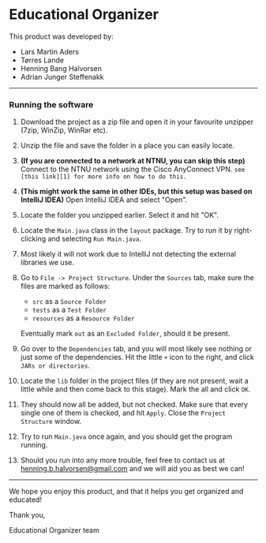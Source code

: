 # Educational Organizer
This product was developed by:
- Lars Martin Aders
- Tørres Lande
- Henning Bang Halvorsen
- Adrian Junger Steffenakk
---
### Running the software
1. Download the project as a zip file and open it in your favourite unzipper (7zip, WinZip, WinRar etc).
2. Unzip the file and save the folder in a place you can easily locate.
3. **(If you are connected to a network at NTNU, you can skip this step)** Connect to the NTNU network using the Cisco AnyConnect VPN.
 ```see [this link][1] for more info on how to do this. ```
4. **(This might work the same in other IDEs, but this setup was based on IntelliJ IDEA)** Open IntelliJ IDEA and select "Open".
5. Locate the folder you unzipped earlier. Select it and hit "OK".
6. Locate the ```Main.java``` class in the ```layout``` package. Try to run it by right-clicking and selecting ```Run Main.java```.
7. Most likely it will not work due to IntelliJ not detecting the external libraries we use.
8. Go to ``File -> Project Structure``. Under the ``Sources`` tab, make sure the files are marked as follows:
    - ``src`` as a ``Source Folder``
    - ``tests`` as a ``Test Folder``
    - ``resources`` as a ``Resource Folder``

    Eventually mark ``out`` as an ``Excluded Folder``, should it be present.
9. Go over to the ``Dependencies`` tab, and you will most likely see nothing or just some of the dependencies. Hit the little ``+`` icon to the right, and click ``JARs or directories``.
10. Locate the ``lib`` folder in the project files (if they are not present, wait a little while and then come back to this stage). Mark the all and click ``OK``.
11. They should now all be added, but not checked. Make sure that every single one of them is checked, and hit ``Apply``. Close the ``Project Structure`` window.
12. Try to run ``Main.java`` once again, and you should get the program running.
13. Should you run into any more trouble, feel free to contact us at henning.b.halvorsen@gmail.com and we will aid you as best we can!

___
We hope you enjoy this product, and that it helps you get organized and educated!

Thank you,

Educational Organizer team

[1]: https://innsida.ntnu.no/wiki/-/wiki/English/Install+VPN/